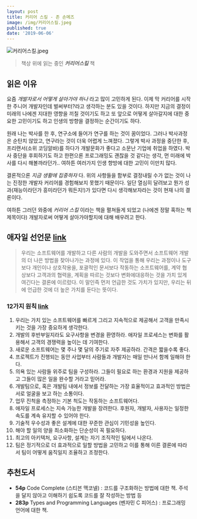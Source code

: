```yaml
---
layout: post
title: 커리어 스킬 - 존 손메즈
image: /img/커리어스킬.jpeg
published: true
date: '2019-06-06'
---
```

![커리어스킬.jpeg]({{site.baseurl}}/img/%EC%BB%A4%EB%A6%AC%EC%96%B4%EC%8A%A4%ED%82%AC.jpeg)
> 책상 위에 읽는 중인 ***커리어스킬*** 책


## 읽은 이유
요즘 *개발자로서 어떻게 살아가야 하나* 라고 많이 고민하게 된다.
이제 막 커리어를 시작한 주니어 개발자인데 벌써부터?라고 생각하는 분도 있을 것이다.
하지만 지금의 결정이 미래의 나에겐 지대한 영향을 끼칠 것이기도 하고
또 앞으로 어떻게 살아갈지에 대한 중요한 고민이기도 하고
인생의 방향을 결정하는 순간이기도 하다.

원래 나는 박사를 한 후, 연구소에 들어가 연구를 하는 것이 꿈이었다. 그러나 박사과정은 순탄치 않았고, 연구라는 것이 더욱 어렵게 느껴졌다. 그렇게 박사 과정을 중단한 후, 프리랜서(소위 코딩알바)를 하다가 개발문화가 좋다고 소문난 기업에 취업을 하였다. 박사 중단을 후회하기도 하고 한편으론 프로그래밍도 괜찮을 것 같다는 생각, 먼 미래에 박사를 다시 해볼까라던가.. 여하튼 여러가지 인생 향방에 대한 고민이 이만치 많다.

결론적으론 *지금 생활에 집중하자* 다.
위의 사항들을 함부로 결정내릴 수가 없는 것이 나는 진정한 개발자 커리어를 경험해보지 못했기 때문이다.
일단 열심히 달려보고 뭔가 성과(재능이라던가 흥미라던가 뭐든지!)가 있다면 다시 생각해보자라는 것이 현재 나의 결론이다.

여하튼 그러던 와중에 *커리어 스킬* 이라는 책을 펼쳐들게 되었고 (나에겐 정말 혹하는 책 제목이다) 개발자로써 어떻게 살아가야할지에 대해 배우려고 한다.


## 애자일 선언문 [link](https://agilemanifesto.org/iso/ko/manifesto.html)
> 우리는 소프트웨어를 개발하고 다른 사람의 개발을 도와주면서 소프트웨어 개발의 더 나은 방법을 찾아나가는 과정에 있다. 이 작업을 통해 우리는 과정이나 도구보다 개인이나 상호작용을, 포괄적인 문서보다 작동하는 소프트웨어를, 계약 협상보다 고객과의 협력을, 계획을 따르는 것보다 변화에대응하는 것을 가치 있게 여긴다는 결론에 이르렀다. 이 말인즉 먼저 언급한 것도 가치가 있지만, 우리는 뒤에 언급한 것에 더 높은 가치를 둔다는 뜻이다.

### 12가지 원칙 [link](https://agilemanifesto.org/iso/ko/principles.html)
1. 우리는 가치 있는 소프트웨어를 빠르게 그리고 지속적으로 제공해서 고객을 만족시키는 것을 가장 중요하게 생각한다.
2. 개발의 후반부일지라도 요구사항을 변경을 환영하라. 애자일 프로세스는 변화를 활용해서 고객의 경쟁력을 높이는 데 기여한다.
3. 새로운 소프트웨어는 몇 주나 몇 달의 주기로 자주 제공하라. 간격은 짧을수록 좋다.
4. 프로젝트가 진행되는 동안 사업부터 사람들과 개발자는 매일 만나서 함께 일해야 한다.
5. 의욕 있는 사람들 위주로 팀을 구성하라. 그들이 필요로 하는 환경과 지원을 제공하고 그들이 많은 일을 완수할 거라고 믿어라.
6. 개발팀으로, 혹은 개발팀 내에서 정보를 전달하는 가장 효율적이고 효과적인 방법은 서로 얼굴을 보고 하는 소통이다.
7. 업무 진척을 측정하는 기본 척도는 작동하는 소프트웨어다.
8. 애자일 프로세스는 지속 가능한 개발을 장려한다. 후원자, 개발자, 사용자는 일정한 속도를 계속 유지할 수 있어야 한다.
9. 기술적 우수성과 좋은 설계에 대한 꾸준한 관심이 기민성을 높인다.
10. 해야 할 일의 양을 최소화하는 단순성이 꼭 필요하다.
11. 최고의 아키텍처, 요구사항, 설계는 자기 조직적인 팀에서 나온다.
12. 팀은 정기적으로 더 효과적으로 일할 방법을 고민하고 이를 통해 이른 결론에 따라서 팀이 어떻게 움직일지 조율하고 조정한다.

## 추천도서
- **54p** Code Complete (스티븐 맥코넬) : 코드를 구조화하는 방법에 대한 책. 주석을 달지 않아고 이해하기 쉽도록 코드를 잘 작성하는 방법 등
- **283p** Types and Programming Languages (벤자민 C 피어스) : 프로그래밍 언어에 대한 책.
